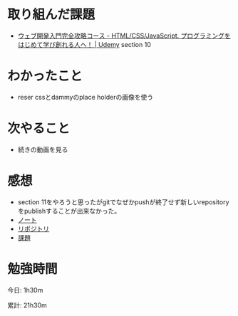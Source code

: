 # 取り組んだ課題
- [ウェブ開発入門完全攻略コース \- HTML/CSS/JavaScript\. プログラミングをはじめて学び創れる人へ！ \| Udemy](https://www.udemy.com/course/web-application-development/) section 10

# わかったこと
- reser cssとdammyのplace holderの画像を使う

# 次やること
- 続きの動画を見る

# 感想
- section 11をやろうと思ったがgitでなぜかpushが終了せず新しいrepositoryをpublishすることが出来なかった。
- [ノート](https://github.com/KazumaProject/lecture_notes/blob/master/web_development_udemy/web_development_udemy_note.md)
- [リポジトリ](https://github.com/KazumaProject/web_development_udemy)
- [課題](https://github.com/KazumaProject/web_basic_portfolio)

# 勉強時間
今日: 1h30m

累計: 21h30m
